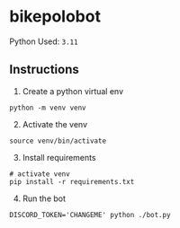 # bikepolobot

Python Used: `3.11`

## Instructions

1. Create a python virtual env

```
python -m venv venv
```

2. Activate the venv

```
source venv/bin/activate
```

3. Install requirements

```
# activate venv
pip install -r requirements.txt
```

4. Run the bot

```
DISCORD_TOKEN='CHANGEME' python ./bot.py
```

